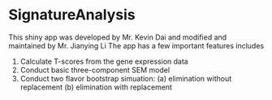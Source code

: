 # SignatureAnalysis
This shiny app was developed by Mr. Kevin Dai and modified and maintained by Mr. Jianying Li
The app has a few important features includes
1. Calculate T-scores from the gene expression data
2. Conduct basic three-component SEM model
3. Conduct two flavor bootstrap simuation: (a) elimination without replacement (b) elimination with replacement
